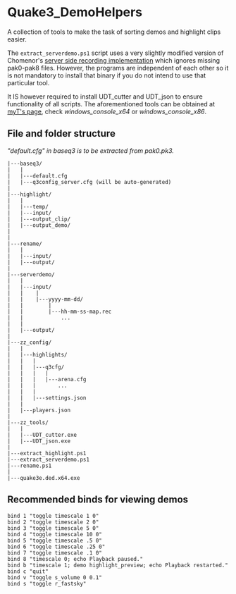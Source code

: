# Quake3_DemoHelpers

A collection of tools to make the task of sorting demos and highlight clips easier. 

The `extract_serverdemo.ps1` script uses a very slightly modified version of Chomenor's [server side recording implementation](https://github.com/Chomenor/Quake3e/tree/server_side_recording) which ignores missing pak0-pak8 files. However, the programs are independent of each other so it is not mandatory to install that binary if you do not intend to use that particular tool.

It IS however required to install UDT_cutter and UDT_json to ensure functionality of all scripts. The aforementioned tools can be obtained at [myT's page](https://myt.playmorepromode.com/udt/redirections/), check *windows_console_x64* or *windows_console_x86*.

## File and folder structure

*"default.cfg" in baseq3 is to be extracted from pak0.pk3.*

```text
|---baseq3/
|   |
|   |---default.cfg
|   |---q3config_server.cfg (will be auto-generated)
|
|---highlight/
|   |
|   |---temp/
|   |---input/
|   |---output_clip/
|   |---output_demo/
|
|
|---rename/
|   |
|   |---input/
|   |---output/
|   
|---serverdemo/
|   |
|   |---input/
|   |    |
|   |    |---yyyy-mm-dd/
|   |        |
|   |        |---hh-mm-ss-map.rec
|   |            ...
|   |
|   |---output/
|
|---zz_config/
|   |
|   |---highlights/
|   |   |
|   |   |---q3cfg/
|   |   |   |
|   |   |   |---arena.cfg
|   |   |       ...
|   |   |
|   |   |---settings.json
|   |
|   |---players.json
|
|---zz_tools/
|   |
|   |---UDT_cutter.exe
|   |---UDT_json.exe
|
|---extract_highlight.ps1
|---extract_serverdemo.ps1
|---rename.ps1
|
|---quake3e.ded.x64.exe
```

## Recommended binds for viewing demos

```text
bind 1 "toggle timescale 1 0"
bind 2 "toggle timescale 2 0"
bind 3 "toggle timescale 5 0"
bind 4 "toggle timescale 10 0"
bind 5 "toggle timescale .5 0"
bind 6 "toggle timescale .25 0"
bind 7 "toggle timescale .1 0"
bind 8 "timescale 0; echo Playback paused."
bind b "timescale 1; demo highlight_preview; echo Playback restarted."
bind c "quit"
bind v "toggle s_volume 0 0.1"
bind s "toggle r_fastsky"
```